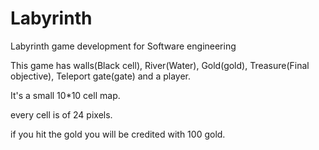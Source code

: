 # Labyrinth
Labyrinth game development for Software engineering

This game has walls(Black cell), River(Water), Gold(gold), Treasure(Final objective), Teleport gate(gate) and a player.

It's a small 10*10 cell map.

every cell is of 24 pixels.

if you hit the gold you will be credited with 100 gold.

